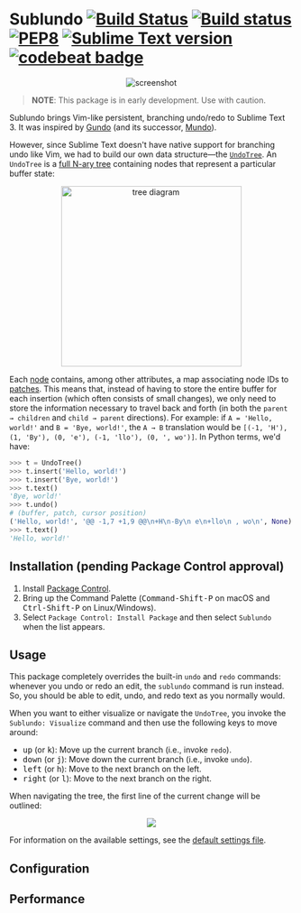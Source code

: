 # Sublundo [![Build Status](https://travis-ci.org/libundo/Sublundo.svg?branch=master)](https://travis-ci.org/libundo/Sublundo) [![Build status](https://ci.appveyor.com/api/projects/status/2hs94fgrhds5dh5a?svg=true)](https://ci.appveyor.com/project/libundo/sublundo) [![PEP8](https://img.shields.io/badge/code%20style-pep8-orange.svg)](https://www.python.org/dev/peps/pep-0008/) [![Sublime Text version](https://img.shields.io/badge/sublime%20text-v3103%2B-blue.svg)](https://www.sublimetext.com/3) [![codebeat badge](https://codebeat.co/badges/fdbbebac-f1fd-411d-adee-4cc00cc55412)](https://codebeat.co/projects/github-com-libundo-sublundo-master)


<p align="center">
  <img alt="screenshot" src="https://user-images.githubusercontent.com/8785025/29700228-b4a4ae6e-8917-11e7-9dcb-318680979153.png">
</p>

> **NOTE**: This package is in early development. Use with caution.

Sublundo brings Vim-like persistent, branching undo/redo to Sublime Text 3. It was inspired by [Gundo](https://sjl.bitbucket.io/gundo.vim/) (and its successor, [Mundo](http://simnalamburt.github.io/vim-mundo/dist/)).

However, since Sublime Text doesn't have native support for branching undo like Vim, we had to build our own data structure&mdash;the [`UndoTree`](https://github.com/libundo/Sublundo/blob/master/lib/tree.py#L26). An `UndoTree` is a [full N-ary tree](https://en.wikipedia.org/wiki/K-ary_tree) containing nodes that represent a particular buffer state:

<p align="center">
  <img width="320" alt="tree diagram" src="https://user-images.githubusercontent.com/8785025/29751984-4a0c46b2-8b0a-11e7-90c2-ad09df5e75df.png">
</p>

Each [node](https://github.com/libundo/Sublundo/blob/master/lib/tree.py#L14) contains, among other attributes, a map associating node IDs to [patches](https://en.wikipedia.org/wiki/Patch_(Unix)). This means that, instead of having to store the entire buffer for each insertion (which often consists of small changes), we only need to store the information necessary to travel back and forth (in both the `parent → children` and `child → parent` directions). For example: if `A = 'Hello, world!'` and `B = 'Bye, world!'`, the `A → B` translation would be `[(-1, 'H'), (1, 'By'), (0, 'e'), (-1, 'llo'), (0, ', wo')]`. In Python terms, we'd have:

```python
>>> t = UndoTree()
>>> t.insert('Hello, world!')
>>> t.insert('Bye, world!')
>>> t.text()
'Bye, world!'
>>> t.undo()
# (buffer, patch, cursor position)
('Hello, world!', '@@ -1,7 +1,9 @@\n+H\n-By\n e\n+llo\n , wo\n', None)
>>> t.text()
'Hello, world!'
```

## Installation (pending Package Control approval)

1. Install [Package Control][pck-ctrl].
3. Bring up the Command Palette
   (<kbd>Command-Shift-P</kbd> on macOS and <kbd>Ctrl-Shift-P</kbd> on Linux/Windows).
4. Select `Package Control: Install Package`
   and then select `Sublundo` when the list appears.

## Usage

This package completely overrides the built-in `undo` and `redo` commands: whenever you undo or redo an edit, the `sublundo` command is run instead. So, you should be able to edit, undo, and redo text as you normally would.

When you want to either visualize or navigate the `UndoTree`, you invoke the `Sublundo: Visualize` command and then use the following keys to move around:

- <kbd>up</kbd> (or <kbd>k</kbd>): Move up the current branch (i.e., invoke `redo`).
- <kbd>down</kbd> (or <kbd>j</kbd>): Move down the current branch (i.e., invoke `undo`).
- <kbd>left</kbd> (or <kbd>h</kbd>): Move to the next branch on the left.
- <kbd>right</kbd> (or <kbd>l</kbd>): Move to the next branch on the right.

When navigating the tree, the first line of the current change will be outlined:

<p align="center">
  <img src="https://user-images.githubusercontent.com/8785025/29759587-e9926006-8b71-11e7-8214-8671e9d6d2f4.png">
</p>

For information on the available settings, see the [default settings file](https://github.com/libundo/Sublundo/blob/master/Sublundo.sublime-settings).

## Configuration

## Performance

[pck-ctrl]: https://packagecontrol.io/installation "Package Control"
